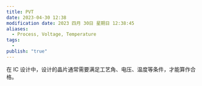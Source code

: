 ```yaml
---
title: PVT
date: 2023-04-30 12:38
modification date: 2023 四月 30日 星期日 12:38:45
aliases:
  - Process, Voltage, Temperature
tags:
  - 
publish: "true"
---
```


在 IC 设计中，设计的晶片通常需要满足工艺角、电压、温度等条件，才能算作合格。
